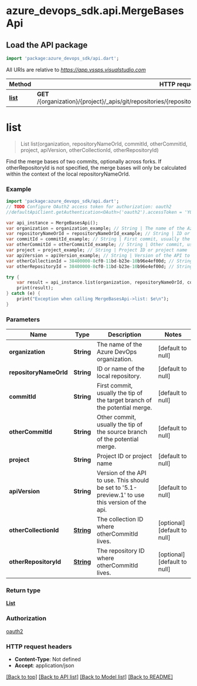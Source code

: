# azure_devops_sdk.api.MergeBasesApi

## Load the API package
```dart
import 'package:azure_devops_sdk/api.dart';
```

All URIs are relative to *https://app.vssps.visualstudio.com*

Method | HTTP request | Description
------------- | ------------- | -------------
[**list**](MergeBasesApi.md#list) | **GET** /{organization}/{project}/_apis/git/repositories/{repositoryNameOrId}/commits/{commitId}/mergebases | 


# **list**
> List<GitCommitRef> list(organization, repositoryNameOrId, commitId, otherCommitId, project, apiVersion, otherCollectionId, otherRepositoryId)



Find the merge bases of two commits, optionally across forks. If otherRepositoryId is not specified, the merge bases will only be calculated within the context of the local repositoryNameOrId.

### Example 
```dart
import 'package:azure_devops_sdk/api.dart';
// TODO Configure OAuth2 access token for authorization: oauth2
//defaultApiClient.getAuthentication<OAuth>('oauth2').accessToken = 'YOUR_ACCESS_TOKEN';

var api_instance = MergeBasesApi();
var organization = organization_example; // String | The name of the Azure DevOps organization.
var repositoryNameOrId = repositoryNameOrId_example; // String | ID or name of the local repository.
var commitId = commitId_example; // String | First commit, usually the tip of the target branch of the potential merge.
var otherCommitId = otherCommitId_example; // String | Other commit, usually the tip of the source branch of the potential merge.
var project = project_example; // String | Project ID or project name
var apiVersion = apiVersion_example; // String | Version of the API to use.  This should be set to '5.1-preview.1' to use this version of the api.
var otherCollectionId = 38400000-8cf0-11bd-b23e-10b96e4ef00d; // String | The collection ID where otherCommitId lives.
var otherRepositoryId = 38400000-8cf0-11bd-b23e-10b96e4ef00d; // String | The repository ID where otherCommitId lives.

try { 
    var result = api_instance.list(organization, repositoryNameOrId, commitId, otherCommitId, project, apiVersion, otherCollectionId, otherRepositoryId);
    print(result);
} catch (e) {
    print("Exception when calling MergeBasesApi->list: $e\n");
}
```

### Parameters

Name | Type | Description  | Notes
------------- | ------------- | ------------- | -------------
 **organization** | **String**| The name of the Azure DevOps organization. | [default to null]
 **repositoryNameOrId** | **String**| ID or name of the local repository. | [default to null]
 **commitId** | **String**| First commit, usually the tip of the target branch of the potential merge. | [default to null]
 **otherCommitId** | **String**| Other commit, usually the tip of the source branch of the potential merge. | [default to null]
 **project** | **String**| Project ID or project name | [default to null]
 **apiVersion** | **String**| Version of the API to use.  This should be set to &#39;5.1-preview.1&#39; to use this version of the api. | [default to null]
 **otherCollectionId** | [**String**](.md)| The collection ID where otherCommitId lives. | [optional] [default to null]
 **otherRepositoryId** | [**String**](.md)| The repository ID where otherCommitId lives. | [optional] [default to null]

### Return type

[**List<GitCommitRef>**](GitCommitRef.md)

### Authorization

[oauth2](../README.md#oauth2)

### HTTP request headers

 - **Content-Type**: Not defined
 - **Accept**: application/json

[[Back to top]](#) [[Back to API list]](../README.md#documentation-for-api-endpoints) [[Back to Model list]](../README.md#documentation-for-models) [[Back to README]](../README.md)

